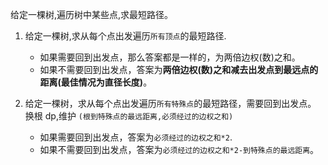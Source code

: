 给定一棵树,遍历树中某些点,求最短路径。

1. 给定一棵树,求从每个点出发遍历`所有顶点`的最短路径.

   - 如果需要回到出发点，那么答案都是一样的，为两倍边权(数)之和。
   - 如果不需要回到出发点，答案为**两倍边权(数)之和减去出发点到最远点的距离(最佳情况为直径长度)**。

2. 给定一棵树，求从每个点出发遍历`所有特殊点`的最短路径，需要回到出发点。
   换根 dp,维护 `(根到特殊点的最远距离,必须经过的边权之和)`
   - 如果需要回到出发点，答案为`必须经过的边权之和*2`.
   - 如果不需要回到出发点，答案为`必须经过的边权之和*2-到特殊点的最远距离`。
